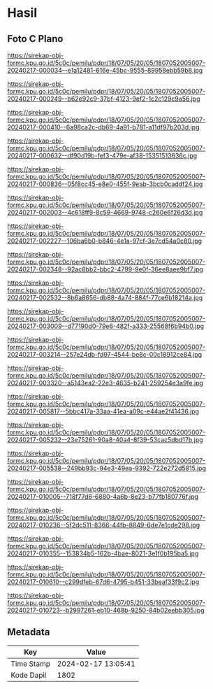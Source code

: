 # Hasil

## Foto C Plano

https://sirekap-obj-formc.kpu.go.id/5c0c/pemilu/pdpr/18/07/05/20/05/1807052005007-20240217-000034--e1a12481-616e-45bc-9555-89958ebb59b8.jpg

https://sirekap-obj-formc.kpu.go.id/5c0c/pemilu/pdpr/18/07/05/20/05/1807052005007-20240217-000249--b62e92c9-37bf-4123-9ef2-1c2c129c9a56.jpg

https://sirekap-obj-formc.kpu.go.id/5c0c/pemilu/pdpr/18/07/05/20/05/1807052005007-20240217-000410--6a98ca2c-db69-4a91-b781-a11df97b203d.jpg

https://sirekap-obj-formc.kpu.go.id/5c0c/pemilu/pdpr/18/07/05/20/05/1807052005007-20240217-000632--df90d19b-fef3-479e-af38-15351513636c.jpg

https://sirekap-obj-formc.kpu.go.id/5c0c/pemilu/pdpr/18/07/05/20/05/1807052005007-20240217-000836--05f8cc45-e8e0-455f-9eab-3bcb0caddf24.jpg

https://sirekap-obj-formc.kpu.go.id/5c0c/pemilu/pdpr/18/07/05/20/05/1807052005007-20240217-002003--4c618ff9-8c59-4669-9748-c260e6f26d3d.jpg

https://sirekap-obj-formc.kpu.go.id/5c0c/pemilu/pdpr/18/07/05/20/05/1807052005007-20240217-002227--106ba6b0-b846-4e1a-97cf-3e7cd54a0c80.jpg

https://sirekap-obj-formc.kpu.go.id/5c0c/pemilu/pdpr/18/07/05/20/05/1807052005007-20240217-002348--92ac8bb2-bbc2-4799-9e0f-36ee8aee9bf7.jpg

https://sirekap-obj-formc.kpu.go.id/5c0c/pemilu/pdpr/18/07/05/20/05/1807052005007-20240217-002532--8b6a8656-db88-4a74-884f-77ce6b18214a.jpg

https://sirekap-obj-formc.kpu.go.id/5c0c/pemilu/pdpr/18/07/05/20/05/1807052005007-20240217-003009--d77190d0-79e6-482f-a333-25568f6b94b0.jpg

https://sirekap-obj-formc.kpu.go.id/5c0c/pemilu/pdpr/18/07/05/20/05/1807052005007-20240217-003214--257e24db-fd97-4544-be8c-00c18912ce84.jpg

https://sirekap-obj-formc.kpu.go.id/5c0c/pemilu/pdpr/18/07/05/20/05/1807052005007-20240217-003320--a5143ea2-22e3-4635-b241-259254e3a9fe.jpg

https://sirekap-obj-formc.kpu.go.id/5c0c/pemilu/pdpr/18/07/05/20/05/1807052005007-20240217-005817--5bbc417a-33aa-41ea-a09c-e44ae2f41436.jpg

https://sirekap-obj-formc.kpu.go.id/5c0c/pemilu/pdpr/18/07/05/20/05/1807052005007-20240217-005232--23e75261-90a8-40a4-8f39-53cac5dbd17b.jpg

https://sirekap-obj-formc.kpu.go.id/5c0c/pemilu/pdpr/18/07/05/20/05/1807052005007-20240217-005538--249bb93c-94e3-49ea-9392-722e272d5815.jpg

https://sirekap-obj-formc.kpu.go.id/5c0c/pemilu/pdpr/18/07/05/20/05/1807052005007-20240217-010005--718f77d8-6880-4a6b-8e23-b77fb180776f.jpg

https://sirekap-obj-formc.kpu.go.id/5c0c/pemilu/pdpr/18/07/05/20/05/1807052005007-20240217-010236--5f2dc511-8366-44fb-8849-6de7e1cde298.jpg

https://sirekap-obj-formc.kpu.go.id/5c0c/pemilu/pdpr/18/07/05/20/05/1807052005007-20240217-010355--153834b5-162b-4bae-8021-3e1f0b195ba5.jpg

https://sirekap-obj-formc.kpu.go.id/5c0c/pemilu/pdpr/18/07/05/20/05/1807052005007-20240217-010610--c299dfeb-67d6-4795-b451-33beaf33f9c2.jpg

https://sirekap-obj-formc.kpu.go.id/5c0c/pemilu/pdpr/18/07/05/20/05/1807052005007-20240217-010723--b2997261-eb10-468b-9250-84b02eebb305.jpg


## Metadata

| Key        | Value               |
| ---------- | ------------------- |
| Time Stamp | 2024-02-17 13:05:41 |
| Kode Dapil | 1802                |



